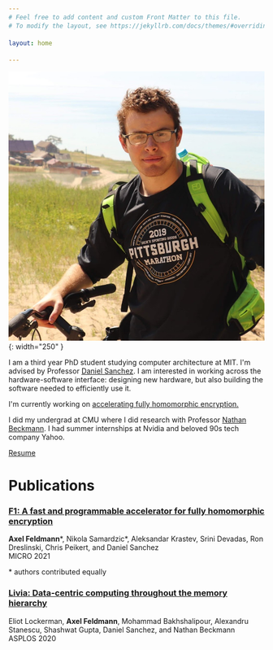 ```yaml
---
# Feel free to add content and custom Front Matter to this file.
# To modify the layout, see https://jekyllrb.com/docs/themes/#overriding-theme-defaults

layout: home

---
```

![steam-fish-1](./axel.jpg){: width="250" }

I am a third year PhD student studying computer architecture at MIT. I'm advised by Professor [Daniel Sanchez](http://people.csail.mit.edu/sanchez/). I am interested in working across the hardware-software interface: designing new hardware, but also building the software needed to efficiently use it.

I'm currently working on [accelerating fully homomorphic encryption.](./micro21_fhe.pdf)

I did my undergrad at CMU where I did research with Professor [Nathan Beckmann](https://www.cs.cmu.edu/~beckmann/).
I had summer internships at Nvidia and beloved 90s tech company Yahoo.

[Resume](/axelf_resume.pdf)

# Publications

### [__F1: A fast and programmable accelerator for fully homomorphic encryption__](/micro21_fhe.pdf)
__Axel Feldmann__\*, Nikola Samardzic\*, Aleksandar Krastev, Srini Devadas, Ron Dreslinski, Chris Peikert, and Daniel Sanchez  
MICRO 2021

\* authors contributed equally

### [__Livia: Data-centric computing throughout the memory hierarchy__](/2020.asplos.livia.pdf)
Eliot Lockerman, __Axel Feldmann__, Mohammad Bakhshalipour, Alexandru Stanescu, Shashwat Gupta, Daniel Sanchez, and Nathan Beckmann  
ASPLOS 2020
